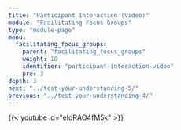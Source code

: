 ```yaml
---
title: "Participant Interaction (Video)"
module: "Facilitating Focus Groups"
type: "module-page"
menu:
  facilitating_focus_groups:
    parent: "facilitating_focus_groups"
    weight: 10
    identifier: "participant-interaction-video"
    pre: 3
depth: 3
next: "../test-your-understanding-5/"
previous: "../test-your-understanding-4/"
---
```

<div class="pageblock">
{{< youtube id="eIdRAO4fM5k" >}}</div>